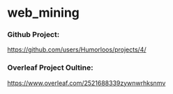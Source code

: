 # web_mining

### Github Project:
https://github.com/users/Humorloos/projects/4/

### Overleaf Project Oultine:
https://www.overleaf.com/2521688339zywnwrhksnmv
